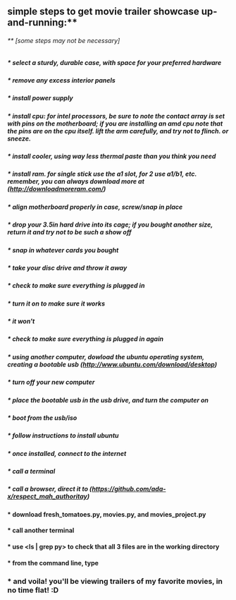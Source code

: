 ## simple steps to get movie trailer showcase up-and-running:**
###### ** [some steps may not be necessary]

##### * select a sturdy, durable case, with space for your preferred hardware
##### * remove any excess interior panels
##### * install power supply
##### * install cpu: for intel processors, be sure to note the contact array is set with pins on the motherboard; if you are installing an amd cpu note that the pins are on the cpu itself. lift the arm carefully, and try not to flinch. or sneeze.
##### * install cooler, using way less thermal paste than you think you need
##### * install ram. for single stick use the a1 slot, for 2 use a1/b1, etc. remember, you can always download more at (http://downloadmoreram.com/)
##### * align motherboard properly in case, screw/snap in place
##### * drop your 3.5in hard drive into its cage; if you bought another size, return it and try not to be such a show off
##### * snap in whatever cards you bought 
##### * take your disc drive and throw it away
##### * check to make sure everything is plugged in
##### * turn it on to make sure it works
##### * it won't
##### * check to make sure everything is plugged in again
##### * using another computer, dowload the ubuntu operating system, creating a bootable usb (http://www.ubuntu.com/download/desktop)
##### * turn off your new computer
##### * place the bootable usb in the usb drive, and turn the computer on
##### * boot from the usb/iso
##### * follow instructions to install ubuntu
##### * once installed, connect to the internet
##### * call a terminal
##### * call a browser, direct it to (https://github.com/ada-x/respect_mah_authoritay)
#### * download fresh_tomatoes.py, movies.py, and movies_project.py
#### * call another terminal
#### * use <ls | grep py> to check that all 3 files are in the working directory
#### * from the command line, type <python movies_project.py>
### * and voila! you'll be viewing trailers of my favorite movies, in no time flat! :D
